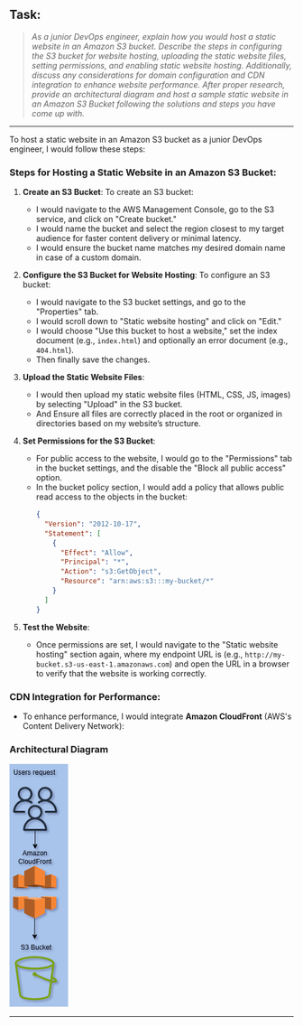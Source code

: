 ## Task:
> *As a junior DevOps engineer, explain how you would host a static website in an Amazon S3 bucket. Describe the steps in configuring the S3 bucket for website hosting, uploading the static website files, setting permissions, and enabling static website hosting. Additionally, discuss any considerations for domain configuration and CDN integration to enhance website performance. After proper research, provide an architectural diagram and host a sample static website in an Amazon S3 Bucket following the solutions and steps you have come up with.*

---

To host a static website in an Amazon S3 bucket as a junior DevOps engineer, I would follow these steps:

### Steps for Hosting a Static Website in an Amazon S3 Bucket:

1. **Create an S3 Bucket**:
To create an S3 bucket:
   - I would navigate to the AWS Management Console, go to the S3 service, and click on "Create bucket."
   - I would name the bucket and select the region closest to my target audience for faster content delivery or minimal latency.
   - I would ensure the bucket name matches my desired domain name in case of a custom domain.

2. **Configure the S3 Bucket for Website Hosting**:
To configure an S3 bucket:
   - I would navigate to the S3 bucket settings, and go to the "Properties" tab.
   - I would scroll down to "Static website hosting" and click on "Edit."
   - I would choose "Use this bucket to host a website," set the index document (e.g., `index.html`) and optionally an error document (e.g., `404.html`).
   - Then finally save the changes.

3. **Upload the Static Website Files**:
   - I would then upload my static website files (HTML, CSS, JS, images) by selecting "Upload" in the S3 bucket.
   - And Ensure all files are correctly placed in the root or organized in directories based on my  website’s structure.

4. **Set Permissions for the S3 Bucket**:
   - For public access to the website, I would go to the "Permissions" tab in the bucket settings, and the disable the "Block all public access" option.
   - In the bucket policy section, I would add a policy that allows public read access to the objects in the bucket:
     ```json
     {
       "Version": "2012-10-17",
       "Statement": [
         {
           "Effect": "Allow",
           "Principal": "*",
           "Action": "s3:GetObject",
           "Resource": "arn:aws:s3:::my-bucket/*"
         }
       ]
     }
     ```

5. **Test the Website**:
   - Once permissions are set, I would navigate to the "Static website hosting" section again, where my endpoint URL is (e.g., `http://my-bucket.s3-us-east-1.amazonaws.com`) and open the URL in a browser to verify that the website is working correctly.

### CDN Integration for Performance:
- To enhance performance, I would integrate **Amazon CloudFront** (AWS's Content Delivery Network):

### Architectural Diagram

![S3](S3.drawio.png "S3 Bucket")

---